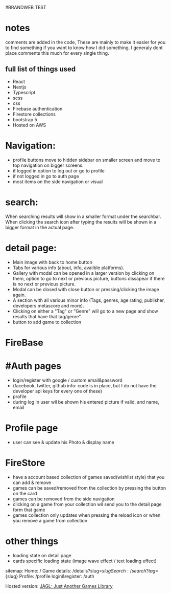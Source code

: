 #BRANDWEB TEST

# notes

comments are added in the code,
These are mainly to make it easier for you to find something if you want to know how I did something.
I generaly dont place comments this much for every single thing.

## full list of things used
- React
- Nextjs
- Typescript
- scss
- css
- Firebase authentication
- Firestore collections
- bootstrap 5
- Hosted on AWS

# Navigation:
- profile buttons move to hidden sidebar on smaller screen and move to top navigation on bigger screens.
- if logged in option to log out or go to profile
- if not logged in go to auth page
- most items on the side navigation or visual


# search:
When searching results will show in a smaller format under the searchbar.
When clicking the search icon after typing the results will be shown in a bigger format in the actual page.

# detail page:
- Main image with back to home button
- Tabs for various info (about, info, availble platforms).
- Gallery with modal can be opened in a larger version by clicking on them, option to go to next or previous picture, buttons dissapear if there is no next or previous picture.
- Modal can be closed with close button or pressing/clicking the image again.
- A section with all various minor info (Tags, genres, age rating, publisher, developers metascore and more).
- Clicking on either a "Tag" or "Genre" will go to a new page and show results that have that tag/genre".
- button to add game to collection

# FireBase
# #Auth pages
- login/register with google / custom email&password
- (facebook, twitter, github info: code is in place, but I do not have the developer api keys for every one of these)
- profile
- during log in user wil be shown his entered picture if valid, and name, email

# Profile page
- user can see & update his Photo & display name

#   FireStore
- have a account based collection of games saved(wishlist style) that you can add & remove
- games can be saved/removed from the collection by pressing the button on the card
- games can be removed from the side navigation
- clicking on a game from your collection wil send you to the detail page form that game
- games collection only updates when pressing the reload icon or when you remove a game from collection

# other things
- loading state on detail page
- cards specific loading state (image wave effect / text loading effect)

sitemap:
Home: /
Game details:       /details?slug=${slug}
Search:             /search?tag=${slug}
Profile:            /profile
login&register:     /auth

Hosted version:
[JAGL: Just Another Games Library](https://develop.d3ugc7acqiiyqr.amplifyapp.com/auth/auth)
